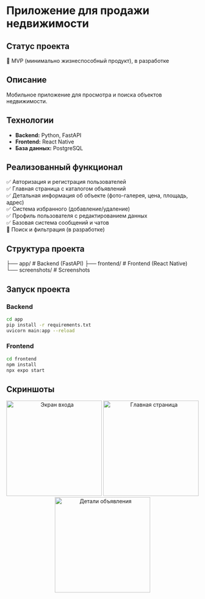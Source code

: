 # Приложение для продажи недвижимости

## Статус проекта
🚧 MVP (минимально жизнеспособный продукт), в разработке

## Описание
Мобильное приложение для просмотра и поиска объектов недвижимости.

## Технологии
- **Backend:** Python, FastAPI
- **Frontend:** React Native
- **База данных:** PostgreSQL

## Реализованный функционал
✅ Авторизация и регистрация пользователей  
✅ Главная страница с каталогом объявлений  
✅ Детальная информация об объекте (фото-галерея, цена, площадь, адрес)  
✅ Система избранного (добавление/удаление)  
✅ Профиль пользователя с редактированием данных  
✅ Базовая система сообщений и чатов  
🚧 Поиск и фильтрация (в разработке)  

## Структура проекта
├── app/ # Backend (FastAPI)
├── frontend/ # Frontend (React Native)
└── screenshots/ # Screenshots

## Запуск проекта

### Backend
```bash
cd app
pip install -r requirements.txt
uvicorn main:app --reload
```

### Frontend
```bash
cd frontend
npm install
npx expo start
```
## Скриншоты

<p align="center">
  <img src="https://github.com/user-attachments/assets/72d19f5d-82ba-45dd-961a-160b63d059ba" width="250" alt="Экран входа" />
  <img src="https://github.com/user-attachments/assets/3407552f-ef25-4f70-b325-afea79daadcd" width="250" alt="Главная страница" />
  <img src="https://github.com/user-attachments/assets/41b28a68-0690-4b80-93d6-ac96c22f4fa4" width="250" alt="Детали объявления" />
</p>


